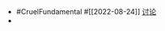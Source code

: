 - #CruelFundamental #[[2022-08-24]] [讨论](https://github.com/CYZH1307/CruelFundamental/tree/main/homework/202208/24)
-